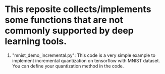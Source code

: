 # This reposite collects/implements some functions that are not commonly supported by deep learning tools.

1. "mnist_demo_incremental.py": This code is a very simple example to implement incremental quantization on tensorflow with MNIST dataset. You can define your quantization method in the code.
